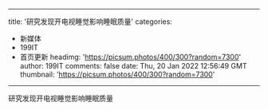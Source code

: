 
---
title: '研究发现开电视睡觉影响睡眠质量'
categories: 
 - 新媒体
 - 199IT
 - 首页更新
headimg: 'https://picsum.photos/400/300?random=7300'
author: 199IT
comments: false
date: Thu, 20 Jan 2022 12:56:49 GMT
thumbnail: 'https://picsum.photos/400/300?random=7300'
---

<div>   
研究发现开电视睡觉影响睡眠质量  
</div>
            